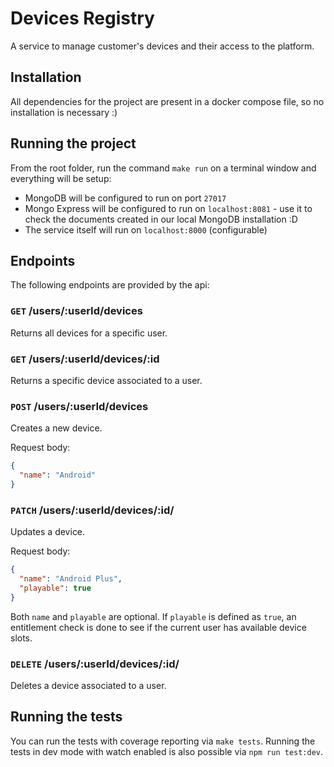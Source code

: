 # Devices Registry

A service to manage customer's devices and their access to the platform.

## Installation

All dependencies for the project are present in a docker compose file, so no installation is necessary :)

## Running the project

From the root folder, run the command `make run` on a terminal window and everything will be setup:

- MongoDB will be configured to run on port `27017`
- Mongo Express will be configured to run on `localhost:8081` - use it to check the documents created in our local
  MongoDB
  installation :D
- The service itself will run on `localhost:8000` (configurable)

## Endpoints

The following endpoints are provided by the api:

### `GET` /users/:userId/devices

Returns all devices for a specific user.

### `GET` /users/:userId/devices/:id

Returns a specific device associated to a user.

### `POST` /users/:userId/devices

Creates a new device.

Request body:

```json
{
  "name": "Android"
}
```

### `PATCH` /users/:userId/devices/:id/

Updates a device.

Request body:

```json
{
  "name": "Android Plus",
  "playable": true
}
```

Both `name` and `playable` are optional. If `playable` is defined as `true`, an entitlement check is done to see if the
current user has available device slots.

### `DELETE` /users/:userId/devices/:id/

Deletes a device associated to a user.

## Running the tests

You can run the tests with coverage reporting via `make tests`. Running the tests in dev mode with watch enabled is also
possible via `npm run test:dev`. 